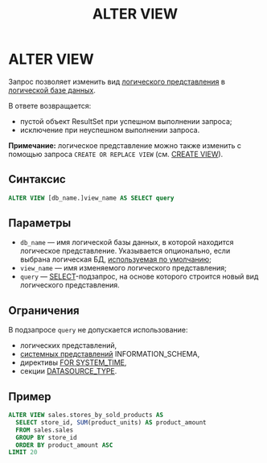 ﻿---
layout: default
title: ALTER VIEW
nav_order: 1
parent: Запросы SQL+
grand_parent: Справочная информация
has_children: false
has_toc: false
---

# ALTER VIEW

Запрос позволяет изменить вид [логического представления](../../../overview/main_concepts/logical_view/logical_view.md) 
в [логической базе данных](../../../overview/main_concepts/logical_db/logical_db.md).

В ответе возвращается:
*   пустой объект ResultSet при успешном выполнении запроса;
*   исключение при неуспешном выполнении запроса.

**Примечание:** логическое представление можно также изменить с помощью запроса `CREATE OR REPLACE VIEW` 
(см. [CREATE VIEW](../CREATE_VIEW/CREATE_VIEW.md)).

## Синтаксис

```sql
ALTER VIEW [db_name.]view_name AS SELECT query
```

## Параметры

*   `db_name` — имя логической базы данных, в которой находится логическое представление. 
    Указывается опционально, если выбрана логическая БД, [используемая по умолчанию](../../../working_with_system/other_features/default_db_set-up/default_db_set-up.md);
*   `view_name` — имя изменяемого логического представления;
*   `query` — [SELECT](../SELECT/SELECT.md)\-подзапрос, на основе которого строится новый вид 
    логического представления.

## Ограничения

В подзапросе `query` не допускается использование:
*   логических представлений,
*   [системных представлений](../../system_views/system_views.md) 
    INFORMATION_SCHEMA,
*   директивы [FOR SYSTEM_TIME](../SELECT/SELECT.md#sect_for_system_time),
*   секции [DATASOURCE_TYPE](../SELECT/SELECT.md#param_datasource_type).

## Пример

```sql
ALTER VIEW sales.stores_by_sold_products AS
  SELECT store_id, SUM(product_units) AS product_amount
  FROM sales.sales
  GROUP BY store_id
  ORDER BY product_amount ASC
LIMIT 20
```